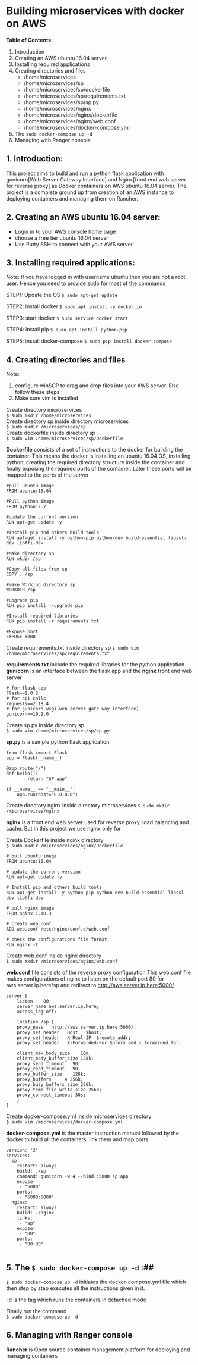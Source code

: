 # Building microservices with docker on AWS

**Table of Contents:**
1. Introduction
1. Creating an AWS ubuntu 16.04 server
1. Installing required applications
1. Creating directories and files
   * /home/microservices
   * /home/microservices/sp
   * /home/microservices/sp/dockerfile
   * /home/microservices/sp/requirements.txt
   * /home/microservices/sp/sp.py
   * /home/microservices/nginx
   * /home/microservices/nginx/dockerfile
   * /home/microservices/nginx/web.conf
   * /home/microservices/docker-compose.yml
1. The `sudo docker-compose up -d`
1. Managing with Ranger console


## 1. Introduction: ##
This project aims to build and run a python flask application with gunicorn[Web Server Gateway Interface] and Nginx[front end web server for reverse proxy] as Docker containers on AWS ubuntu 16.04 server. The project is a complete ground up from creation of an AWS instance to deploying containers and managing them on Rancher.

## 2. Creating an AWS ubuntu 16.04 server: ##
* Login in to your AWS console home page
* choose a free tier ubuntu 16.04 server
* Use Putty SSH to connect with your AWS server

## 3. Installing required applications: ##
Note: If you have logged in with username ubuntu then you are not a root user. Hence you need to provide sudo for most of the commands

STEP1: Update the OS
`$ sudo apt-get update`

STEP2: install docker 
`$ sudo apt install -y docker.io`

STEP3: start docker
`$ sudo service docker start`

STEP4: install pip
`$ sudo apt install python-pip`

STEP5: install docker-compose
`$ sudo pip install docker-compose`

## 4. Creating directories and files ##
Note: 
1. configure winSCP to drag and drop files into your AWS server. Else follow these steps
1. Make sure vim is installed

Create directory microservices      
`$ sudo mkdir /home/microservices`     
Create directory sp inside directory microservices    
`$ sudo mkdir /microservices/sp`    
Create dockerfile inside directory sp    
`$ sudo vim /home/microservices/sp/Dockerfile`    

**Dockerfile** consists of a set of instructions to the docker for building the container. This means the docker is installing an ubuntu 16.04 OS, installing python, creating the required directory structure inside the container and finally exposing the required ports of the container. Later these ports will be mapped to the ports of the server

````
#pull ubuntu image
FROM ubuntu:16.04

#Pull python image
FROM python:2.7

#update the current version
RUN apt-get update -y

#Install pip and others build tools
RUN apt-get install -y python-pip python-dev build-essential libssl-dev libffi-dev 

#Make directory sp
RUN mkdir /sp

#Copy all files from sp
COPY . /sp

#make Working directory sp
WORKDIR /sp

#upgrade pip
RUN pip install --upgrade pip

#Install required libraries
RUN pip install -r requirements.txt

#Expose port
EXPOSE 5000
````
Create requirements.txt inside directory sp
`$ sudo vim /home/microservices/sp/requirements.txt`

**requirements.txt** include the required libraries for the python application
**gunicorn** is an interface between the flask app and the **nginx** front end web server

````
# for flask app
Flask==1.0.2
# for api calls
requests==2.18.4
# for gunicorn wsgi[web server gate way interface]
gunicorn==19.9.0
````
Create sp.py inside directory sp     
`$ sudo vim /home/microservices/sp/sp.py`     

**sp.py** is a sample python flask application   

````
from flask import Flask
app = Flask(__name__)

@app.route("/")
def hello():
        return "SP app"		
        
if __name__ == "__main__":
    app.run(host="0.0.0.0")
````

Create directory nginx inside directory microservices
`$ sudo mkdir /microservices/nginx`

**nginx** is a front end web server used for reverse proxy, load balancing and cache. But in this project we use nginx only for 

Create Dockerfile inside nginx directory            
`$ sudo mkdir /microservices/nginx/Dockerfile`     

````
# pull ubuntu image
FROM ubuntu:16.04

# update the current version
RUN apt-get update -y

# Install pip and others build tools
RUN apt-get install -y python-pip python-dev build-essential libssl-dev libffi-dev

# pull nginx image
FROM nginx:1.10.3

# create web.conf
ADD web.conf /etc/nginx/conf.d/web.conf

# check the configurations file format
RUN nginx -t
````
Create web.conf inside nginx directory            
`$ sudo mkdir /microservices/nginx/web.conf`

**web.conf** file consists of the reverse proxy configuration 
This web.conf file makes configurations of nginx to listen on the default port 80 for aws.server.ip.here/sp and redirect to http://aws.server.ip.here:5000/ 

````
server {
	listen    80;
	server_name aws.server.ip.here;
	access_log off; 
 
	location /sp {	
	proxy_pass   http://aws.server.ip.here:5000/;
 	proxy_set_header   Host   $host;
	proxy_set_header   X-Real-IP  $remote_addr;
	proxy_set_header   X-Forwarded-For $proxy_add_x_forwarded_for;
	
	client_max_body_size    10m;
	client_body_buffer_size 128k;
 	proxy_send_timeout   90;
	proxy_read_timeout   90;
	proxy_buffer_size    128k;
	proxy_buffers     4 256k;
	proxy_busy_buffers_size 256k;
	proxy_temp_file_write_size 256k;
	proxy_connect_timeout 30s;
	}
}

````
Create docker-compose.yml inside microservices directory            
`$ sudo vim /microservices/docker-compose.yml`

**docker-compose.yml** is the master instruction manual followed by the docker to build all the containers, link them and map ports 
````
version: '2'
services:
  sp:
    restart: always
    build: ./sp
    command: gunicorn -w 4 --bind :5000 sp:app
    expose:
     - "5000"
    ports:
     - "5000:5000"
  nginx:
    restart: always
    build: ./nginx
    links:
     - "sp"
    expose:
     - "80" 
    ports:
     - "80:80" 
 
````

## 5. The `$ sudo docker-compose up -d` :##
`$ sudo docker-compose up -d` initiates the docker-compose.yml file which then step by step executes all the instructions given in it.

-d is the tag which runs the containers in detached mode    

Finally run the command    
`$ sudo docker-compose up -d`    

## 6. Managing with Ranger console
**Rancher** is Open source container management platform for deploying and managing containers








